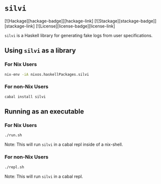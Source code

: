 # `silvi`

[![Hackage][hackage-badge]][hackage-link]
[![Stackage][stackage-badge]][stackage-link]
[![License][license-badge][license-link]

`silvi` is a Haskell library for generating fake logs from user specifications.

## Using `silvi` as a library

### For Nix Users
```sh
nix-env -iA nixos.haskellPackages.silvi
```

### For non-Nix Users
```
cabal install silvi
```

## Running as an executable

### For Nix Users
```sh
./run.sh
```
Note: This will run `silvi` in a cabal repl inside of a nix-shell.

### For non-Nix Users
```sh
./repl.sh
```
Note: This will run `silvi` in a cabal repl.
